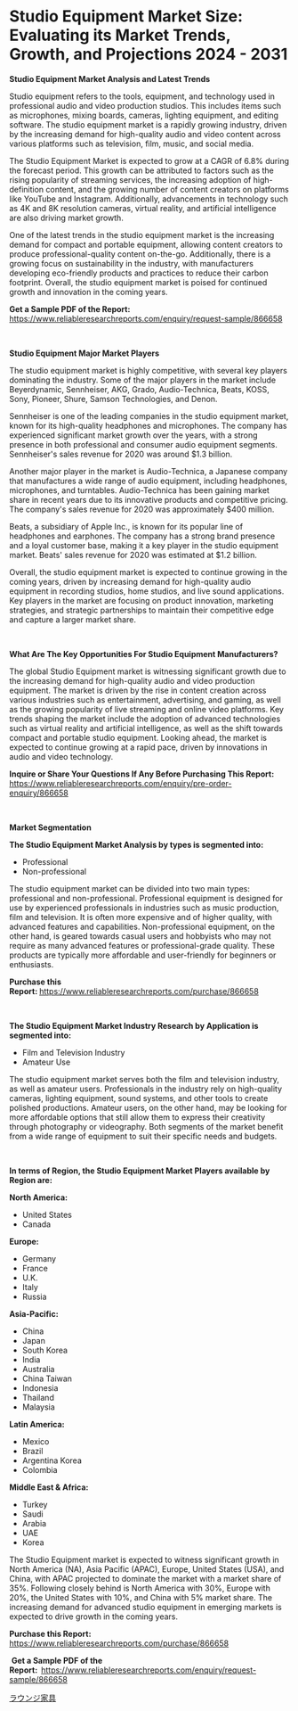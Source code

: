 <p><h1>Studio Equipment Market Size: Evaluating its Market Trends, Growth, and Projections 2024 - 2031</h1></p><p><strong>Studio Equipment Market Analysis and Latest Trends</strong></p>
<p><p>Studio equipment refers to the tools, equipment, and technology used in professional audio and video production studios. This includes items such as microphones, mixing boards, cameras, lighting equipment, and editing software. The studio equipment market is a rapidly growing industry, driven by the increasing demand for high-quality audio and video content across various platforms such as television, film, music, and social media.</p><p>The Studio Equipment Market is expected to grow at a CAGR of 6.8% during the forecast period. This growth can be attributed to factors such as the rising popularity of streaming services, the increasing adoption of high-definition content, and the growing number of content creators on platforms like YouTube and Instagram. Additionally, advancements in technology such as 4K and 8K resolution cameras, virtual reality, and artificial intelligence are also driving market growth.</p><p>One of the latest trends in the studio equipment market is the increasing demand for compact and portable equipment, allowing content creators to produce professional-quality content on-the-go. Additionally, there is a growing focus on sustainability in the industry, with manufacturers developing eco-friendly products and practices to reduce their carbon footprint. Overall, the studio equipment market is poised for continued growth and innovation in the coming years.</p></p>
<p><strong>Get a Sample PDF of the Report:&nbsp;</strong> <a href="https://www.reliableresearchreports.com/enquiry/request-sample/866658">https://www.reliableresearchreports.com/enquiry/request-sample/866658</a></p>
<p>&nbsp;</p>
<p><strong>Studio Equipment Major Market Players</strong></p>
<p><p>The studio equipment market is highly competitive, with several key players dominating the industry. Some of the major players in the market include Beyerdynamic, Sennheiser, AKG, Grado, Audio-Technica, Beats, KOSS, Sony, Pioneer, Shure, Samson Technologies, and Denon.</p><p>Sennheiser is one of the leading companies in the studio equipment market, known for its high-quality headphones and microphones. The company has experienced significant market growth over the years, with a strong presence in both professional and consumer audio equipment segments. Sennheiser's sales revenue for 2020 was around $1.3 billion.</p><p>Another major player in the market is Audio-Technica, a Japanese company that manufactures a wide range of audio equipment, including headphones, microphones, and turntables. Audio-Technica has been gaining market share in recent years due to its innovative products and competitive pricing. The company's sales revenue for 2020 was approximately $400 million.</p><p>Beats, a subsidiary of Apple Inc., is known for its popular line of headphones and earphones. The company has a strong brand presence and a loyal customer base, making it a key player in the studio equipment market. Beats' sales revenue for 2020 was estimated at $1.2 billion.</p><p>Overall, the studio equipment market is expected to continue growing in the coming years, driven by increasing demand for high-quality audio equipment in recording studios, home studios, and live sound applications. Key players in the market are focusing on product innovation, marketing strategies, and strategic partnerships to maintain their competitive edge and capture a larger market share.</p></p>
<p>&nbsp;</p>
<p><strong>What Are The Key Opportunities For Studio Equipment Manufacturers?</strong></p>
<p><p>The global Studio Equipment market is witnessing significant growth due to the increasing demand for high-quality audio and video production equipment. The market is driven by the rise in content creation across various industries such as entertainment, advertising, and gaming, as well as the growing popularity of live streaming and online video platforms. Key trends shaping the market include the adoption of advanced technologies such as virtual reality and artificial intelligence, as well as the shift towards compact and portable studio equipment. Looking ahead, the market is expected to continue growing at a rapid pace, driven by innovations in audio and video technology.</p></p>
<p><strong>Inquire or Share Your Questions If Any Before Purchasing This Report:</strong> <a href="https://www.reliableresearchreports.com/enquiry/pre-order-enquiry/866658">https://www.reliableresearchreports.com/enquiry/pre-order-enquiry/866658</a></p>
<p>&nbsp;</p>
<p><strong>Market Segmentation</strong></p>
<p><strong>The Studio Equipment Market Analysis by types is segmented into:</strong></p>
<p><ul><li>Professional</li><li>Non-professional</li></ul></p>
<p><p>The studio equipment market can be divided into two main types: professional and non-professional. Professional equipment is designed for use by experienced professionals in industries such as music production, film and television. It is often more expensive and of higher quality, with advanced features and capabilities. Non-professional equipment, on the other hand, is geared towards casual users and hobbyists who may not require as many advanced features or professional-grade quality. These products are typically more affordable and user-friendly for beginners or enthusiasts.</p></p>
<p><strong>Purchase this Report:&nbsp;</strong><a href="https://www.reliableresearchreports.com/purchase/866658">https://www.reliableresearchreports.com/purchase/866658</a></p>
<p>&nbsp;</p>
<p><strong>The Studio Equipment Market Industry Research by Application is segmented into:</strong></p>
<p><ul><li>Film and Television Industry</li><li>Amateur Use</li></ul></p>
<p><p>The studio equipment market serves both the film and television industry, as well as amateur users. Professionals in the industry rely on high-quality cameras, lighting equipment, sound systems, and other tools to create polished productions. Amateur users, on the other hand, may be looking for more affordable options that still allow them to express their creativity through photography or videography. Both segments of the market benefit from a wide range of equipment to suit their specific needs and budgets.</p></p>
<p>&nbsp;</p>
<p><strong>In terms of Region, the Studio Equipment Market Players available by Region are:</strong></p>
<p>
    <p> <strong> North America: </strong>
        <ul>
            <li>United States</li>
            <li>Canada</li>
        </ul>
        </p> 
    <p> <strong> Europe: </strong>
        <ul>
            <li>Germany</li>
            <li>France</li>
            <li>U.K.</li>
            <li>Italy</li>
            <li>Russia</li>
        </ul>
        </p> 
    <p> <strong> Asia-Pacific: </strong>
        <ul>
            <li>China</li>
            <li>Japan</li>
            <li>South Korea</li>
            <li>India</li>
            <li>Australia</li>
            <li>China Taiwan</li>
            <li>Indonesia</li>
            <li>Thailand</li>
            <li>Malaysia</li>
        </ul>
        </p> 
    <p> <strong> Latin America: </strong>
        <ul>
            <li>Mexico</li>
            <li>Brazil</li>
            <li>Argentina Korea</li>
            <li>Colombia</li>
        </ul>
        </p> 
    <p> <strong> Middle East & Africa: </strong>
        <ul>
            <li>Turkey</li>
            <li>Saudi</li>
            <li>Arabia</li>
            <li>UAE</li>
            <li>Korea</li>
        </ul>
    </p>
    </p>
<p><p>The Studio Equipment market is expected to witness significant growth in North America (NA), Asia Pacific (APAC), Europe, United States (USA), and China, with APAC projected to dominate the market with a market share of 35%. Following closely behind is North America with 30%, Europe with 20%, the United States with 10%, and China with 5% market share. The increasing demand for advanced studio equipment in emerging markets is expected to drive growth in the coming years.</p></p>
<p><strong>Purchase this Report: </strong><a href="https://www.reliableresearchreports.com/purchase/866658">https://www.reliableresearchreports.com/purchase/866658</a></p>
<p>&nbsp;<strong>Get a Sample PDF of the Report:&nbsp;&nbsp;</strong><a href="https://www.reliableresearchreports.com/enquiry/request-sample/866658">https://www.reliableresearchreports.com/enquiry/request-sample/866658</a></p>
<p><strong></strong></p>
<p><p><a href="https://medium.com/@barbarakss89/%E3%83%A9%E3%82%A6%E3%83%B3%E3%82%B8%E5%AE%B6%E5%85%B7%E5%B8%82%E5%A0%B4-%E3%82%BF%E3%82%A4%E3%83%97-%E3%82%A2%E3%83%97%E3%83%AA%E3%82%B1%E3%83%BC%E3%82%B7%E3%83%A7%E3%83%B3-%E5%9C%B0%E7%90%86%E3%81%AB%E3%82%88%E3%82%8B%E5%8C%85%E6%8B%AC%E7%9A%84%E8%A9%95%E4%BE%A1-96a088cd957d">ラウンジ家具</a></p></p>